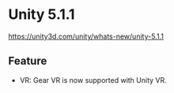 # Unity 5.1.1
https://unity3d.com/unity/whats-new/unity-5.1.1

## Feature

<ul>
<li>VR: Gear VR is now supported with Unity VR.</li>
</ul>
